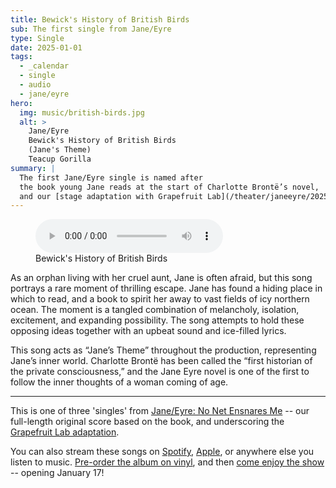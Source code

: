 ```yaml
---
title: Bewick's History of British Birds
sub: The first single from Jane/Eyre
type: Single
date: 2025-01-01
tags:
  - _calendar
  - single
  - audio
  - jane/eyre
hero:
  img: music/british-birds.jpg
  alt: >
    Jane/Eyre
    Bewick's History of British Birds
    (Jane's Theme)
    Teacup Gorilla
summary: |
  The first Jane/Eyre single is named after
  the book young Jane reads at the start of Charlotte Brontë’s novel,
  and our [stage adaptation with Grapefruit Lab](/theater/janeeyre/2025/).
---
```


<figure>
  <audio
    controls
    preload
    src="/assets/files/jane/1-british-birds.mp3"
  ></audio>
  <figcaption>Bewick's History of British Birds</figcaption>
</figure>

As an orphan living with her cruel aunt,
Jane is often afraid,
but this song portrays a rare moment of thrilling escape.
Jane has found a hiding place in which to read,
and a book to spirit her away to vast fields of icy northern ocean.
The moment is a tangled combination
of melancholy, isolation, excitement, and expanding possibility.
The song attempts to hold these opposing ideas together
with an upbeat sound and ice-filled lyrics.

This song acts as “Jane’s Theme” throughout the production,
representing Jane’s inner world.
Charlotte Brontë has been called the
“first historian of the private consciousness,”
and the Jane Eyre novel is one of the first to follow
the inner thoughts of a woman coming of age.

------

This is one of three 'singles' from
[Jane/Eyre: No Net Ensnares Me](/albums/jane-eyre/) --
our full-length original score based on the book,
and underscoring
the [Grapefruit Lab adaptation](/theater/janeeyre/2025/).

You can also stream these songs
on [Spotify](https://open.spotify.com/album/1jqlpJwu5bAgiNpIvyvGGk?si=sIzc7kWaSm2YpaR3sFm6Hw),
[Apple](https://music.apple.com/us/album/bewicks-history-of-british-birds-janes-theme-single/1785095697),
or anywhere else you listen to music.
[Pre-order the album on vinyl](https://buy.stripe.com/dR6bKTcc13Vx3ni28e),
and then
[come enjoy the show](https://grapefruitlab.com/shows/jane-eyre-2025/) --
opening January 17!

